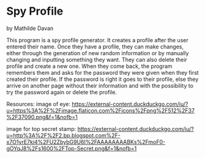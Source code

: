# Spy Profile

by Mathilde Davan

This program is a spy profile generator. It creates a profile after the user entered their name. Once they have a profile, they can make changes, either through the generation of new random information or by manually changing and inputting something they want. They can also delete their profile and create a new one. When they come back, the program remembers them and asks for the password they were given when they first created their profile. If the password is right it goes to their profile, else they arrive on another page without their information and with the possibility to try the password
again or delete the profile.

Resources:
image of eye:
https://external-content.duckduckgo.com/iu/?u=https%3A%2F%2Fimage.flaticon.com%2Ficons%2Fpng%2F512%2F37%2F37090.png&f=1&nofb=1

image for top secret stamp:
https://external-content.duckduckgo.com/iu/?u=http%3A%2F%2F2.bp.blogspot.com%2F-x7O1yrE7ki4%2FU2ZbybG9U6I%2FAAAAAAAABKs%2FmoF0-gOYqJ8%2Fs1600%2FTop-Secret.png&f=1&nofb=1
